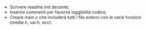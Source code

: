 - Scrivere readme.md decente;
- Inserire commenti per favorire leggibilità codice;
- Creare main.c che includerà tutti i file esterni con le varie funzioni (medie.h, var.h, ecc).
